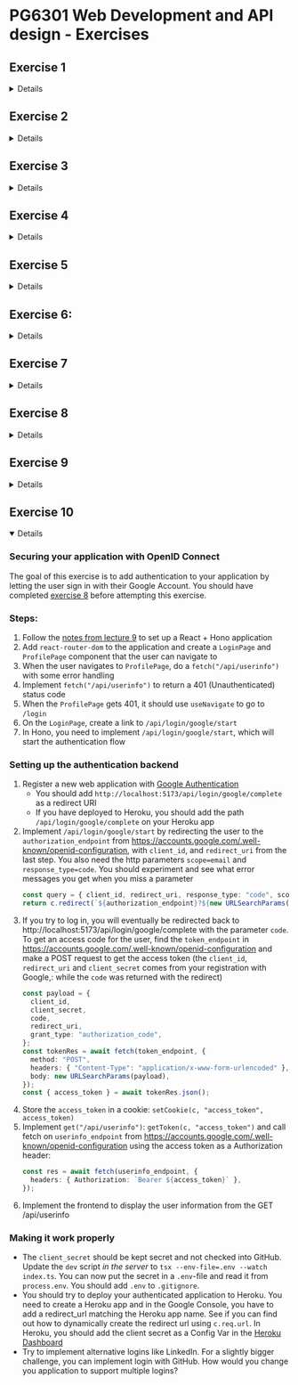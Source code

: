 # PG6301 Web Development and API design - Exercises

## Exercise 1

<details>

Good programming is about getting frequent feedback from what you are working on, both from team members and from
programming tools.

Test-driven development is a method where the tools help you take small, quick steps and validate the work along the
way.

Pair programming is a normal way of working where two programmers sit at the same machine, screen, keyboard, and mouse,
and solve the task together.

Both methods are useful for quality, progress, and—perhaps most importantly—for making programming more fun.

In exercise 1, we will go through setting up the necessary tools to get started. We will then combine test-driven
development and pair programming to implement a program that converts a number to Roman numerals. For example, given
1999, the program should output "MCMXCIX".

For a full description of the coding problem,
see [Coding Dojo description of Roman Numerals](https://codingdojo.org/kata/RomanNumerals/)

### Step 1: Install and sign up for necessary tools

1. Install [NodeJS](https://nodejs.org/en/download/package-manager) (if you don't already have it)
2. Sign up for [GitHub student developer pack](https://education.github.com/pack/join) which gives you access to
   important resources like IntelliJ Ultimate and Heroku for free. Make sure to use your school email address for the
   registration.
3. Download [IntelliJ IDEA Ultimate](https://www.jetbrains.com/idea/download/). You can use a Trial license until your
   GitHub student pack is registered. You can then
   use [the IntelliJ student page](https://www.jetbrains.com/shop/eform/students)
   to get a long term license

### Step 2: Create a new project with NodeJS and Vitest

1. Find a partner
2. One of you should [create a new repository](https://github.com/new) on GitHub
3. Add your partner under Settings > Collaborator
4. In IntelliJ, select ☰ > File > New Project from Version Control and copy your new GitHub repo as the URL
5. Open the terminal Windows in IntelliJ
6. Create the `package.json` files for your Vitest tests to work
   1. `npm init -y`
   2. `npm install --save-dev vitest husky prettier`
   3. `npx husky init`
   4. `npm pkg set scripts.test="prettier --check ."`
   5. `npm pkg set scripts.test:watch="vitest --watch"`
7. Start running the tests: `npm run test:watch`

You should now see an error message saying "No test files found. You can change the file name pattern by pressing "p"".
This means that your tests are configured correctly.

### Step 3: Write your first failing test

1. Create a file named `romanNumerals.test.js`
   - The output from "vitest" should now say "No test suite found in file ...". This means that Vitest found the test
     file, but it was empty
2. Add code for your first test in `romanNumerals.test.js`

   ```js
   import { test, expect } from "vitest";

   test("1 in roman numerals is I", () => {
     expect(romanNumerals(1)).toBe("I");
   });
   ```

3. You should now receive the error message "ReferenceError: romanNumerals is not defined". This means that your test
   ran, but we haven't yet created the code for it to test
4. In IntelliJ, press F2 to select the next problem and `Alt-enter` (`opt-enter` on Mac) to get a quick fix. You can now
   select to create a new function.
5. Creating an empty function is fine. You test will fail with "AssertionError: expected undefined to be 'I' //
   Object.is equality"

This means that it is time to give control to your partner. You need to commit your code. In IntelliJ, you can select
☰ > Git > Git commit. However, when you try to commit, you will receive an error because Husky (which we installed
earlier)
is calling Prettier (which we installed earlier) to check that your code is formatted well.

In the terminal, write `npx prettier --write .` to reformat your code. You can now commit.

Select ☰ > Git > Push to push your changes to GitHub.

### Step 4: Make the test pass

The other programmer should now take over.

1. The other programmer should get the code to their computer from GitHub
2. In IntelliJ, select ☰ > File > New Project from Version Control and copy your GitHub repo as the URL
3. In the terminal, run `npm install`, then run `npm run test:watch`. You should now get a failing test
4. Implement the test as simply as possible: Just make `romanNumerals` always `return "I"`
5. You tests run green. You should now give each other a HIGH FIVE
6. Implement the second test:
   ```js
   test("2 in roman numerals is II", () => {
     expect(romanNumerals(2)).toBe("II");
   });
   ```
7. The test should fail with "AssertionError: expected 'I' to be 'II'"
8. Reformat you code with Prettier (if needed), git commit and git push

### Step 5: Ping-pong

The first programmer should now take over.

1. Use Git pull to get the failing test from GitHub. See that it is failing on your computer, too
2. Update `romanNumerals`: `if (number === 2) return "II";`
3. See the test pass
4. Add another test for 3 ("III")

Instead of running Prettier manually, you may want to install the Prettier plugin in IntelliJ: File > Settings
and select Plugins. Then go to Languages & frameworks > JavaScript > Prettier

Commit and push your code to GitHub

### Step 6: Refactoring towards of logic

The other programmer should take over.

1. Copy the line for dealing with 2 to also deal with 3 - this is the fastest way to get the test to green
2. See the test run green. Now you can refactor.
3. Instead of having a list of "ifs", make a loop that adds one "I" to the resulting value. Changing the working code is
   called "refactoring"
4. If you do it correctly, you tests will still pass
5. You can now add a test for 4 ("IV"). If you do it correctly, you will get the message "AssertionError: expected
   'IIII' to be 'IV'". This a satifying result as it is reflecting the current understanding in your code

Commit and push your code to GitHub and let your partner take over.

Continue creating new tests and pass control back and forth. If you do it smartly, your tests will probably continue
with 5, 6, then skip to 9, 10, 11 and then skip to 20

</details>

## Exercise 2

<details>

Programming tools allow you to collaborate safely and efficiently with other programmers. In this exercise, we will
learn about GitHub Actions Workflows, Pull requests and Code reviews.

Make sure that you have followed Exercise 1 first, as Exercise 2 builds on what you learned before.

In this exercise, we will implement a program to calculate the scores of
a [Yahtzee game](https://codingdojo.org/kata/Yahtzee/)

### Setup

1. Find a partner
2. One of you should [create a new repository](https://github.com/new) on GitHub
3. Add your partner under Settings > Collaborator
4. Create a NPM project with Vitest as in [exercise 1](#exercise-1)

### Implement the first rules of yahtzee

1. The first programmer should implement scoring of "chance":
   ```js
   test("scoring Chance add all dice", () => {
     expect(yatzeeScore("Chance", [1, 2, 3, 4, 5])).toBe(1 + 2 + 3 + 4 + 5);
   });
   ```
2. Once you see the test run and fail, commit and push the code
3. The other programmer should implement `yahtzeeScore` to make it pass
4. The other programmer should write a new test, for example to describe `Ones`
5. The first programmer should make `Ones` pass, then write another test for `Twos`
6. The other programmer should make `Twos` pass. **But wait with writing the next test**

### Implement GitHub Actions

GitHub Actions makes GitHub run verification steps and perform other actions each time you push a new version of the
code. This can save you lots of trouble down the line.

1. On your repository in GitHub, choose Actions
2. Here, you are presented with starting points for GitHub Actions. Type `node.js` into the search field and select the
   workflow with the same name among those that show up
3. When you commit this workflow, the Action will start running on GitHub. Make sure you get it to run to green

### Pull request

You should now continue on the Yahtzee task, but first, create a new branch.

1. In IntelliJ, click the branch name ("main") on the toolbar and select "New Branch..." from the menu. Give the branch
   the name `feature/score-threes`
2. Implement the test and push
3. In GitHub, go to "Pull requests" and create a new pull request based on `feature/score-threes`
4. The other programmer than the one who created the Pull request should review the Pull request on GitHub and make a
   few comments
5. Merge the pull requests
6. In IntelliJ, once you pull the main branch, you should see the Pull request as a branch in the Git Window

### Repeat to learn

Create a branch for `feature/score-pair`, implement scoring pair in Yahtzee with two tests with different pairs. Then
create a Pull request, do a code review and merge

### Complete the task

Talk among yourselves and review what is a good approach going forward. You have implemented a few Yahtzee rules. Which
ones would you do next? What changes are needed to the code? Which branches would you like to create?

In GitHub, go to Issues and create a New issue for the tasks you are planning to execute.

This is a good time to test out working in parallel. Assign one issue to each of the programmers in the pair, complete
some Yahtzee rules and create a Pull request each. Review and merge each other's pull request.

</details>

## Exercise 3

<details>

### The React todo-application

The main running exercise of this course is the classic "TODO" application. This is a very common example, and you can
see lots of examples using this online. The application lets to users create tasks and mark them as complete. In
addition, we will be adding details to the tasks and give access to tasks to other users.

Your application should have the following:

1. A list of checkboxes for all created tasks
2. An input field with a submit button to add a new task

### Before you begin

Make sure you have signed up for GitHub Education and installed NodeJS and IntelliJ.

### Getting started

1. Create a repository in GitHub. You can also create a subdirectory in an existing repository if you prefer
2. In the terminal, create a React project
   1. `npm init -y`
   2. `npm install -D husky prettier vite`
   3. `npm pkg set scripts.test="prettier --check ."`
   4. `npx husky init`
   5. `npm install react react-dom`
   6. `npm pkg set scripts.dev="vite"`
3. Go to http://localhost:5173 to see the Vite development server running. You will receive a 404 error as it is empty
4. Create a file named `index.html`:
   ```html
   <html lang="en">
     <body>
       <div id="root"></div>
     </body>
     <script src="src/main.jsx" type="module"></script>
   </html>
   ```
5. Create a file named `src/main.jsx`:

   ```jsx
   import React from "react";
   import { createRoot } from "react-dom/client";

   createRoot(document.getElementById("root")).render(<h1>Hello React</h1>);
   ```

6. If you refresh your browser, you will now see the message
7. Try to change the text "Hello React" in `src/main.jsx`. As you save, your browser should refresh automatically

If you want to explore React a bit more right away, check out the [official React tutorials](https://react.dev/learn).

### Create the React code for the todo application

At this point, your todo application should consist of two components:

- A list of tasks, backed by `const [tasks, setTasks] = useState([])`
- A form to create a new task, with the title backed by `const [title, setTitle] = useState("")`
- When submitting the form, you need to create a `onSubmit` handler which updates the `tasks` state

### Step 4: Competition

We need a logo for the course GitHub pages. Post your as a comment
to [Course logo issue](https://github.com/kristiania-pg6301-2025/pg6301-frontend-programming/issues/12) and vote with
emojiis on other entries. Despite knowing better from experience, I will let the democratic process decide on the logo.

</details>

## Exercise 4

<details>

### Updating tasks

The goal of this exercise is to extend the task management application from [exercise 3](#exercise-3) with functionality
to write details about a task and to make the task as being completed.

You should complete exercise 3 before starting this
exercise.

### Goal #1: Mark tasks as checked or and unchecked

When the user checks the "complete" checkbox for a task, the task should be changed to completed. In order
to make this work, you need to implement an id for each task in the list.

### Goal #2: View and update details about tasks

Add react-router-dom as a dependency.

When the user clicks the title for a task, they should navigate to the details for that task. If there is no
description registered for the task, the user should be able to provide one.

If you want to explore React a bit more right away, check
out [the official React tutorials](https://react.dev/learn/tutorial-tic-tac-toe).

</details>

## Exercise 5

<details>

### Dialog, useEffect and useRef

The goal of this exercise is to use the fairly new HTML tag `<dialog />` with React. As `<dialog />` has a lot of
built-in functionality, our React code must interact with the JavaScript of the DOM (document object model).

You should complete exercise 4 before starting this exercise.

### Desired functionality

1. Create a new task from the front page (exercise 3)
2. Click on the title of the task to see the task details with react-router-dom (exercise 4)
3. Click on an `Edit` button to bring up a `<dialog />` to change the description of the task (this exercise)
4. Submitting the form in the dialog should close the dialog and update the task description. It should also be possible
   to cancel the update

### How to implement it:

- Use `useState` to create a `isDialogOpen`-state that reflects the state of the `<dialog />`
- Use `useRef` to refer to the `<dialog>` element
- Use `useEffect` to call `showModal()` on the ref when `isDialogOpen` updates

### Close the dialog correctly

If you press Escape in the dialog for updating task title, you may be unable to click the dialog open again.
This is because the state of `isDialogOpen` has drifted away from the state of the HTML elements. Add a close listener
to the dialog (using the `useRef` reference) to update `isDialogOpen` state when the user closes the dialog.

### Show task details with a router

Add `react-router-dom` as a dependency. Clicking on a task should take you to another route that focuses on the task.
You can choose whether this page just displays the task description or if you want to add more info.

</details>

## Exercise 6:

<details>

### Implementing APIs with Hono

The goal of this exercise is to store the tasks on a server so all users see the same task list. It's helpful to
have completed [exercise 4](#exercise-4) before you start this exercise so you are familiar with React, but I
recommend starting the code from scratch for this exercise.

### Step-by-step instructions: Getting the client ready:

1. Create a new GitHub repository and open it in IntelliJ
2. [Create a basic React application](../README.md#creating-a-react-application) with vite (you should add
   prettier and husky as well, but I will leave them out of the description)
   1. `npm init -y`
   2. `npm i -D vite`
   3. `npm pkg set scripts.dev="vite"`
   4. Run the project with `npm run dev` (or `npx vite`)
   5. Add `index.html`
   6. Add `node_modules/` and `/.idea` to `.gitignore`
   7. Commit all files to Git and push to GitHub
3. Add React:
   1. `npm i react react-dom`
   2. Update `index.html` to have a `<div id="app"></div>` element and
      `<script src="src/main.jsx" type="module"></script>`
      (see [reference material](../README.md#minimal-indexhtml) for details)
   3. Create a minimal React Application (see
      [reference material](../README.md#minimal-srcmaintsx) for details)
   4. Commit and push the new files
4. Create a `<Application>` component to hold and render the task and use it in the
   `createRoot(...).render(<Application />)` statement:
   ```jsx
   function Application() {
     const [tasks, setTasks] = useState([
       { description: "Create project", completed: true },
       { description: "Create React webapp", completed: false },
       { description: "Create Hono backend", completed: false },
     ]);
     return (
       <>
         <h1>My Task Manager</h1>
         <ul>
           {tasks.map((t) => (
             <li>{t.description}</li>
           ))}
         </ul>
       </>
     );
   }
   ```
5. Commit and push your changes

### Step-by-step: Moving the state to the server

1. Move the loading of tasks to `useEffect`:

   ```jsx
   function Application() {
     const [tasks, setTasks] = useState([]);

     function loadTasks() {
       setTasks([
         { description: "Create project", completed: true },
         { description: "Create React webapp", completed: false },
         { description: "Create Hono backend", completed: false },
       ]);
     }

     useEffect(() => {
       loadTasks();
     }, []);
   }
   ```

2. Replace the loading of tasks with an API call. Notice that this will fail:
   ```js
   async function loadTasks() {
     const res = await fetch("/api/tasks");
     setTasks(await res.json());
   }
   ```
3. We now need to create the Hono server to answer `/api/tasks`
4. (You can commit at this point if you want to )

### Step-by-step: Create the server

For the full instructions, see the [reference materials](../README.md#creating-a-hono-application)

1. Create a subdirectory with the server:
   1. `mkdir server`
   2. `cd server`
   3. `npm init -y`
   4. WARNING: Unfortunately, this creates a problem in `server/package.json` that we need to
      fix with `npm pgk set type=module`
   5. `npm i hono @hono/http-server`
   6. `npm i -D nodemon`
   7. `npm pkg set scripts.dev="nodemon index.js"`
   8. Run `npm run dev` in the server directory to start the server
      - WARNING: This will crash at this point!
2. Implement `server/index.js` as a Hono server application:

   ```js
   import { Hono } from "hono";
   import { serve } from "@hono/node-server";

   const app = new Hono();
   serve(app);
   ```

3. Start the server by running `npm run dev` in the `server` directory and go to http://localhost:3000.
   At this time, this will return a 404 error
4. Fix the `server/index.js` to return the tasks
   ```js
   const tasks = [
     { description: "Create project (server)", completed: true },
     { description: "Create React webapp (server)", completed: true },
     { description: "Create Hono backend", completed: true },
     { description: "Update with Hono backend", completed: false },
   ];
   app.get("/api/tasks", (c) => {
     return c.json(tasks);
   });
   ```
5. Verify that it works on http://localhost:3000/api/tasks
6. Commit the changes to Git. MAKE SURE `server/node_modules` is Git-ignored

### Step-by-step: Use the server in the React application

1. The client code of `fetch("/api/tasks")` is correct, but this fetches from
   http://localhost:5173/api/tasks and not http://localhost:3000/api/tasks.
2. In order to make Vite forward API requests to Hono, we need to create a `vite.config.js`-file:

   ```js
   import { defineConfig } from "vite";

   export default defineConfig({
     server: {
       proxy: { "/api": "http://localhost:3000" },
     },
   });
   ```

3. You need to restart `vite` for it to understand that there is a new config file
4. You can verify the changes by going to http://localhost:5173/
5. Commit and push your changes

### Self-directed: Create tasks to be stored in Hono

1. In the front-end: Create a `<form>` element with a `<input>` and a `<button>` to add a new task and the React code
   to handle `<input onChange>` and `<form onSubmit>`
2. If you want, the form submit could first update the frontend state directly
3. Implement `handleSubmit` to call POST the new task to the server:
   `fetch("/api/tasks", { method: "POST", headers: { "Content-Type": "application/json" }, body: JSON.stringify(newTask) })`
4. In the server, create `app.post("/api/tasks")` to update the task collection:
   ```js
   app.post("/api/tasks", async (c) => {
     const task = await c.req.json();
     tasks.push(task);
     return c.newResponse(null, 201);
   });
   ```
5. In the client, you should call `loadTasks` after saving the new task to the server

### Self-directed: Update state

You probably want to be able to check tasks as done. The usual way of doing this is to use
use fetch to call `PUT /tasks/:taskId` with the id of the task in question.

In order to implement this, you have to make the following changes:

- The tasks should have unique ids created by the server
- The client should display check-boxes with the value of `Task.completed`
- The checkbox should have a `onChange` handler that calls fetch on the server:
  ```js
  async function handleCompleted(taskId, competed) {
    await fetch(`/api/tasks/${taskId}`, {
      method: "PUT",
      headers: { "Content-Type": "application/json" },
      body: JSON.stringify({ completed }),
    });
  }
  ```
- The server should update the task state in `app.put("/api/tasks/:taskId")`
- The client should refresh the task list after PUT-ing the new state

### Bonus challenge: Typescript

You should add Typescript to the application. For the server, this
requires you to replace `nodemon` with `tsx`. Try to put the definition
of `TaskItem` in a place where both the client and the server use the
same `.ts`-file.

It's easiest to do this by 1. adding typescript, 2. renaming `vite.config.{js => ts}`
and committing, 3. rename `src/main.{jsx => tsx}`, fix errors and commit,
and 4. rename `server/index.{js => ts}` fix scripts and commit. Then add
the `TaskItem` type and use it in the client and server.

</details>

## Exercise 7

<details>

### Deploying your application to Heroku

The goals of this exercise is to have an application running on Heroku. It's best to have completed exercise 6 before
you start exercise 7, but I recommend starting exercise 7 with a new repository to maximize learning. We will create
as small of an application as possible. When you have deployed it, you can expand it with the functionality you
created in exercise 5 and 6.

### Step-by-step: Getting the client ready

1. Create a new GitHub repository and open it in IntelliJ
2. Create a basic Node project with Vite, Husky, Prettier, and Typescript
   1. `npm init -y`
   2. `npm pkg set type=module`
   3. `npm i -D husky prettier typescript vite`
   4. `npx tsc --init`
   5. `npx husky init`
   6. `npm pkg set scripts.test="tsc --noEmit && prettier --check ."`
   7. Create a `vite.config.ts` file to avoid `tsc` failing with no input files

   ```ts
   import { defineConfig } from "vite";

   export default defineConfig({});
   ```

3. Update `.gitignore` and commit
   1. `echo .idea/ > .gitignore`
      - NOTE: This doesn't work with Powershell. You have to update `.gitignore` manually
   2. `echo node_modules/ >> .gitignore`
   3. Commit and push your project
4. Create a React application
   1. `npm i react react-dom`
   2. `npm i -D @types/react @types/react-dom`
   3. Create `index.html`
      ```html
      <!doctype html>
      <html lang="en">
        <head>
          <meta charset="UTF-8" />
          <title>Task application</title>
        </head>
        <body>
          <div id="app"></div>
        </body>
        <script src="src/main.tsx" type="module"></script>
      </html>
      ```
   4. Create `src/main.tsx`:

      ```tsx
      import { createRoot } from "react-dom/client";
      import React from "react";

      export function Application() {
        return <h1>Task application</h1>;
      }

      createRoot(document.getElementById("app")!).render(<Application />);
      ```

   5. `npm pkg set scripts.dev=vite`
   6. Run `npm run dev` and click on the URL in the console to see your application running
   7. Commit and push

### Step-by-step: Create a client component to fetch the tasks from the server

Make the task application fetch tasks from the server. This will not work until
the server is implemented:

```tsx
export function Application() {
  const [tasks, setTasks] = useState([
    { description: "Create client", completed: true },
    { description: "Fetch from server", completed: false },
  ]);

  async function loadTasks() {
    const res = await fetch("/api/tasks");
    setTasks(await res.json());
  }

  useEffect(() => {
    loadTasks();
  }, []);
  return (
    <>
      <h1>Task application</h1>
      {tasks.map(({ description, complete }) => (
        <li>
          <input type="checkbox" checked={complete} /> {description}
        </li>
      ))}
    </>
  );
}
```

Commit and push your code.

### Step-by-step: Implement the server:

Create the server `package.json` and the Hono server:

1. `mkdir server`
2. `cd server`
3. `npm init -y`
4. `npm i -D tsx`
5. `npm pkg set type=module`
6. `npm pkg set scripts.dev="tsx --watch index.ts"`
7. `npm i hono @hono/node-server`
8. Run `npm run dev` to start the server - this will crash until you make `index.ts`

Create `server/index.ts`:

```ts
import { Hono } from "hono";
import { serve } from "@hono/node-server";
const app = new Hono();
serve(app);
```

If you go to http://localhost:3000, you should now get a 404 as the server is
running but doesn't have any content.

Add a handler for `GET /api/tasks` in `index.ts`:

```ts
app.get("/api/tasks", (c) => {
  return c.json([
    { description: "Create client", completed: true },
    { description: "Fetch from server", completed: true },
    { description: "Deploy to Heroku", completed: false },
  ]);
});
```

If you go to http://localhost:3000/api/tasks, you should now see the JSON.

### Step-by-step: Integrate the client and the server

If you followed the instructions correctly, `<Application />` should load the
tasks with `fetch("/api/tasks")`. However, this fetches the tasks from
http://localhost:5173/api/tasks, not http://localhost:3000/api/tasks. During
development, we need to tell Vite to forward the requests to Hono.

Update `vite.config.ts` to forward the requests:

```ts
export default defineConfig({
  server: { proxy: { "/api": "http://localhost:3000" } },
});
```

If you go to http://localhost:5173 the tasks from the server should now be visible.

Commit and push your code.

### Step-by-step: Create a Heroku app

In order to deploy to Heroku you need to register an account with [Heroku](https://heroku.com). Read through the
documentation about [Heroku for GitHub Students](https://www.heroku.com/github-students) so you understand how to avoid
cloud bills.

Download the [Heroku CLI](https://devcenter.heroku.com/articles/heroku-cli)

You can create a Heroku app and push your code to it. However, this will fail as
our application hasn't set up a build and start script.

1. `heroku apps:create`
2. `git push heroku`
3. See if you can understand the error message that comes from Herok

### Step-by-step: Making your application deployable to Heroku

When Heroku sees that you have a `package.json`-file, it correctly assumes that
you have a JavaScript application. Heroku will perform the following steps:

- Run `npm install` to download your dependencies (notice: we need to work around
  some effects of Heroku running with the environment variable `NODE_ENV=production`)
- Run `npm run build` if there is a build script in your application
- Run `npm start` with the environment variable `PORT=...` set to the port
  Heroku wants your server to use (for us, this is Hono)
- If your application doesn't answer on the PORT within a certain timeout,
  Heroku will terminate it

This is what you need to do to set it up:

1. `npm install` needs to also install the server dependencies (`--include=dev` is a workaround for Heroku running with `NODE_ENV=production`)
   1. `npm pkg set scripts.postinstall="cd server && npm install --include=dev"`
2. `npm run build` needs to run Vite to build your React code which outputs to the `dist/` directory
   1. `npm pkg set scripts.build="vite build"`
   2. `echo dist >> .gitignore`
3. Hono needs to serve the code build by Vite in the previous step. Update `server/index.ts`

   ```ts
   import { serveStatic } from "@hono/node-server/serve-static";

   // ... the rest of the code goes here
   app.use("*", serveStatic({ root: "../dist" }));
   ```

4. Hono needs to use the port specified by Heroku
   1. change the line `serve(app)` in `server/index.ts` to the following
      ```ts
      const port = process.env.PORT ? parseInt(process.env.PORT) : 3000;
      serve({ fetch: app.fetch, port });
      ```
   2. In order to make typescript recognize the `process` variable, you
      need to add a dependency to `@types/node`:
   3. `npm i -D @types/node`
5. Heroku needs a `start` script
   1. `npm pkg set scripts.start="cd server && npm start"`
   2. `cd server`
   3. `npm pkg set scripts.start="tsx index.ts"`
6. `git commit`
7. `git push heroku`
8. Check that you didn't get any errors and try to open your app in the browser
9. `heroku apps:open`
10. If you got an error, run `heroku logs` to see if you can figure it out

### Additional tasks

1. Currently, the task items on the server and the client are not checked to be similar.
   Create a `TaskItem` interface in `shared/taskItem.ts` and use it from both the
   client and the server
2. You should be able to add new tasks. Follow the steps in [exercise 6](#exercise-6)
   to create the code on the client and the server. After you have developed and
   checked the functionality locally, deploy it to Heroku
3. The user should be able to check a task as done. Follow the instructions in
   exercise 6 to get it to work
4. In [exercise 5](#exercise-5) we introduced React Router. Implement the same
   functionality. If you use `<BrowserRouter />` refreshing the page on Heroku
   will return 404 (but `<HashRouter />`) will work. You will need a
   "catch-all" route with Hono that serves statically `../dist/index.html`.
   Can you figure it out?

</details>

## Exercise 8

<details>

### Communication between client and server

For this lecture exercise, we will be starting work on the course assignment.
The information will be given on [Mattermost](https://mattermost.kristiania.no/it-h2024/channels/3s-pg6301-webutvikling-og-api-design)

If you want to repeat the lecture of the week, a detailed script of the steps
is provided in the [reference branch for lecture 8](https://github.com/kristiania-pg6301-2025/pg6301-frontend-programming/blob/reference/08/README.md).
The description does not explain all steps as the explanation has been covered
in the previous lectures. If you haven't completed exercise 3-6 already and
you don't remember enough from the lectures, you will probably be lost.

</details>

## Exercise 9

<details>

### Getting started with Mongodb

Feel free to work on the assignment this week. If you find extra time, you can play with MongoDB.
You should complete at least exercise 7 before attempting this exercise.

1. Follow the [notes from lecture 9](https://github.com/kristiania-pg6301-2025/pg6301-frontend-programming/blob/reference/09/README.md)
   to set up a React + Hono application

### Run Mongodb in Docker Desktop

1. Download [Docker Desktop](https://docs.docker.com/desktop/)
2. Create a docker compose file to start Mongodb

```yaml
services:
  mongo:
    image: mongo
    ports:
      - "27017:27017"
```

### Save data and retrieve in mongodb in `server/index.ts`

1. `cd server`
2. `npm i mongodb`
3. Implement the `/api/tasks` endpoints with MongoDB

```ts
const MONGODB_URL = process.env.MONGODB_URL || "mongodb://localhost:27017/";

const client = new MongoClient(MONGODB_URL);
const connection = await client.connect();
const taskDb = connection.db("task_application");

app.get("/api/tasks", async (c) => {
  return c.json(await taskDb.collection("tasks").find().toArray());
});
app.post("/api/tasks", async (c) => {
  const { description, completed } = await c.req.json();
  const task = { description, completed };
  await taskDb.collection("tasks").insertOne(task);
  return c.newResponse(null, 204);
});
```

## Use MongoDB Atlas to play with a sample database and access Mongo from Heroku

1. Sign up with [MongoDB Atlas](https://www.mongodb.com/cloud/atlas/register)
2. Create an organization (can be your name) and a project (exercise06)
3. Select "Create a deployment" to create a database
   - **Make sure you select M0** to avoid having to pay for hosting
4. Add a user and your local IP-address (NB: You will need to "allow access from Cloud Environment" to use with Heroku)
5. When the database is created, you can "Load Sample Data" to add a useful example dataset
6. When the sample data is loaded, Browse collections and go to `sample_mflix` -> `movies`
7. Download [Compass](https://www.mongodb.com/docs/compass/current/). In the web page, you can find instructions for
   installing and connecting to Atlas with Compass. If you have forgotten the password, you can generate a new one on
   the web page under Security > Database Access > Edit
8. Explore the `sample_mflix` database in Compass

## Create a Hono API for MongoDB

Create an Hono application similarly to how we have done before:

## Give the API access to the Mongo database

`npm install mongodb`

Update the moviesApi to get movies from MongoDB:

```js
import { MongoClient } from "mongodb";
// ...

const client = new MongoClient(mongoDbUrl);
const connection = await client.connect();
const database = connection.db("sample_mflix");

app.get("/api/movies", async (req, res) => {
  const movies = await database
    .collection("movies")
    .find({ year: 2013 })
    .limit(20)
    .toArray();
  res.json(movies);
});
```

Check that you get 20 movies for 2013 when you go to http://localhost:3000

## Treat the password with care!

Create a new file named `.env` with the following line:

```env
MONGODB_URL=<your mongo db URL, including password>
```

\*\*Make sure to add `.env` to `.gitignore`. This is a very secret file!

To use the environment file in your code:

1. `cd server`
2. `npm pkg set scripts.dev="tsx --env-file .env --watch index.ts`

To set up the environment variable in HEROKU, you need to go to https://dashboard.heroku.com, go to your app >
Settings > Reveal Config Vars

## Tasks

1. Try to add different filtering and sorting options. For example - list all movies from a country sorted by the most
   popular
2. Limit the fields returned from the database to the server and thus to the client
3. Let the use specify filter values, for example by year, country or cast
4. Let the user specify multiple countries
5. Show the available options for years and countries in the in drop down lists
6. Update POST /api/movies so that new movies are stored in MongoD-B
7. Create or update supertest tests that store data to MongoDB
8. Deploy your code to Heroku - this requires you to set up security:

- In Heroku: Update the MONGODB_URL under your app Settings as a Config Var
- In MongoDB: Update Security > Network Access to allow all IP addresses

</details>

## Exercise 10

<details open>

### Securing your application with OpenID Connect

The goal of this exercise is to add authentication to your application by letting the user sign in with their Google
Account. You should have completed [exercise 8](#exercise-8) before attempting this exercise.

### Steps:

1. Follow the [notes from lecture 9](https://github.com/kristiania-pg6301-2025/pg6301-frontend-programming/blob/reference/09/README.md)
   to set up a React + Hono application
2. Add `react-router-dom` to the application and create a `LoginPage` and `ProfilePage` component that the user can navigate to
3. When the user navigates to `ProfilePage`, do a `fetch("/api/userinfo")` with some error handling
4. Implement `fetch("/api/userinfo")` to return a 401 (Unauthenticated) status code
5. When the `ProfilePage` gets 401, it should use `useNavigate` to go to `/login`
6. On the `LoginPage`, create a link to `/api/login/google/start`
7. In Hono, you need to implement `/api/login/google/start`, which will start the authentication flow

### Setting up the authentication backend

1. Register a new web application with [Google Authentication](https://console.cloud.google.com/apis/credentials)
   - You should add `http://localhost:5173/api/login/google/complete` as a redirect URI
   - If you have deployed to Heroku, you should add the path `/api/login/google/complete` on your Heroku app
2. Implement `/api/login/google/start` by redirecting the user to the `authorization_endpoint` from
   https://accounts.google.com/.well-known/openid-configuration, with `client_id`, and `redirect_uri` from the last step.
   You also need the http parameters `scope=email` and `response_type=code`.
   You should experiment and see what error messages you get when you miss a parameter
   ```ts
   const query = { client_id, redirect_uri, response_type: "code", scope };
   return c.redirect(`${authorization_endpoint}?${new URLSearchParams(query)}`);
   ```
3. If you try to log in, you will eventually be redirected back to http://localhost:5173/api/login/google/complete
   with the parameter `code`. To get an access code for the user, find the `token_endpoint`
   in https://accounts.google.com/.well-known/openid-configuration and make a POST request to get the access token
   (the `client_id`, `redirect_uri` and `client_secret` comes from your registration with Google,:
   while the `code` was returned with the redirect)
   ```ts
   const payload = {
     client_id,
     client_secret,
     code,
     redirect_uri,
     grant_type: "authorization_code",
   };
   const tokenRes = await fetch(token_endpoint, {
     method: "POST",
     headers: { "Content-Type": "application/x-www-form-urlencoded" },
     body: new URLSearchParams(payload),
   });
   const { access_token } = await tokenRes.json();
   ```
4. Store the `access_token` in a cookie: `setCookie(c, "access_token", access_token)`
5. Implement `get("/api/userinfo")`: `getToken(c, "access_token")` and
   call fetch on `userinfo_endpoint` from https://accounts.google.com/.well-known/openid-configuration
   using the access token as a Authorization header:
   ```ts
   const res = await fetch(userinfo_endpoint, {
     headers: { Authorization: `Bearer ${access_token}` },
   });
   ```
6. Implement the frontend to display the user information from the GET /api/userinfo

### Making it work properly

- The `client_secret` should be kept secret and not checked into GitHub.
  Update the `dev` script _in the server_ to `tsx --env-file=.env --watch index.ts`.
  You can now put the secret in a `.env`-file and read it from `process.env`.
  You should add `.env` to `.gitignore`.
- You should try to deploy your authenticated application to Heroku. You need to
  create a Heroku app and in the Google Console, you have to add a redirect_url
  matching the Heroku app name. See if you can find out how to dynamically create
  the redirect url using `c.req.url`. In Heroku, you should add the client secret
  as a Config Var in the [Heroku Dashboard](https://dashboard.heroku.com/apps)
- Try to implement alternative logins like LinkedIn. For a slightly bigger challenge,
  you can implement login with GitHub. How would you change you application to
  support multiple logins?

</details>
